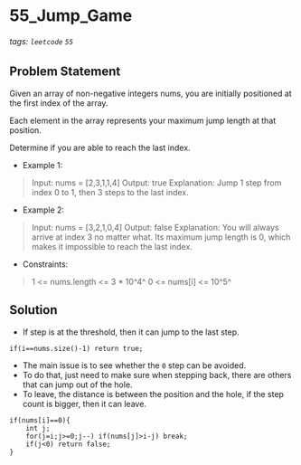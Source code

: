 # 55_Jump_Game
###### tags: `leetcode` `55`
## Problem Statement
Given an array of non-negative integers nums, you are initially positioned at the first index of the array.

Each element in the array represents your maximum jump length at that position.

Determine if you are able to reach the last index.

- Example 1:

> Input: nums = [2,3,1,1,4]
> Output: true
> Explanation: Jump 1 step from index 0 to 1, then 3 steps to the last index.

- Example 2:

> Input: nums = [3,2,1,0,4]
> Output: false
> Explanation: You will always arrive at index 3 no matter what. Its maximum jump length is 0, which makes it impossible to reach the last index.
 
- Constraints:

> 1 <= nums.length <= 3 * 10^4^
> 0 <= nums[i] <= 10^5^

## Solution
- If step is at the threshold, then it can jump to the last step.
```cpp=
if(i==nums.size()-1) return true;
```
- The main issue is to see whether the ```0``` step can be avoided.
- To do that, just need to make sure when stepping back, there are others that can jump out of the hole.
- To leave, the distance is between the position and the hole, if the step count is bigger, then it can leave.
```cpp=
if(nums[i]==0){
    int j;
    for(j=i;j>=0;j--) if(nums[j]>i-j) break;
    if(j<0) return false;
}
```